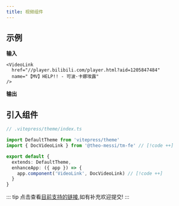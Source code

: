 ```yaml
---
title: 视频组件
---
```


## 示例

**输入**

```vue-html
<VideoLink
  href="//player.bilibili.com/player.html?aid=1205847484"
  name="【MV】HELP!! - 可波·卡娜埃露"
/>
```

**输出**

<VideoLink
  href="//player.bilibili.com/player.html?aid=1205847484"
  name="【MV】HELP!! - 可波·卡娜埃露"
/>

## 引入组件

```ts
// .vitepress/theme/index.ts

import DefaultTheme from 'vitepress/theme'
import { DocVideoLink } from '@theo-messi/tm-fe' // [!code ++]

export default {
  extends: DefaultTheme,
  enhanceApp: ({ app }) => {
    app.component('VideoLink', DocVideoLink) // [!code ++]
  }
}
```

::: tip
点击查看[目前支持的链接](https://github.com/Theo-Messi/tm-fe/blob/main/packages/vue/videoDomains.ts),如有补充欢迎提交!
:::

